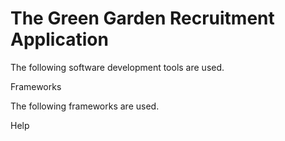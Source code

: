 # The Green Garden Recruitment Application


The following software development tools are used.

Frameworks

The following frameworks are used.

Help
